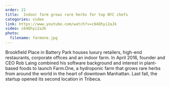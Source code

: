```yaml
---
order: 21
title:  Indoor farm grows rare herbs for top NYC chefs
categories: video
link: https://www.youtube.com/watch?v=c64Qhyi2aJk
video: c64Qhyi2aJk
photo:
  filename: farmone.jpg
---
```


Brookfield Place in Battery Park houses luxury retailers, high-end restaurants, corporate offices and an indoor farm. In April 2016, founder and CEO Rob Laing combined his software background and interest in plant-based foods to launch Farm.One, a hydroponic farm that grows rare herbs from around the world in the heart of downtown Manhattan. Last fall, the startup opened its second location in Tribeca.
